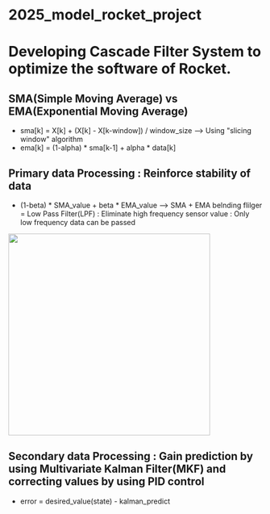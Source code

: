 # 2025_model_rocket_project
# Developing Cascade Filter System to optimize the software of Rocket.

## SMA(Simple Moving Average) vs EMA(Exponential Moving Average)
- sma[k] = X[k] + (X[k] - X[k-window]) / window_size --> Using "slicing window" algorithm
- ema[k] = (1-alpha) * sma[k-1] + alpha * data[k]

## Primary data Processing : Reinforce stability of data
- (1-beta) * SMA_value + beta * EMA_value --> SMA + EMA belnding flilger = Low Pass Filter(LPF) : Eliminate high frequency sensor value : Only low frequency data can be passed

<img src="https://github.com/user-attachments/assets/0d932935-2bb8-4f4c-85a5-5843554de293" width="400"/>

## Secondary data Processing : Gain prediction by using Multivariate Kalman Filter(MKF) and correcting values by using PID control
- error = desired_value(state) - kalman_predict
